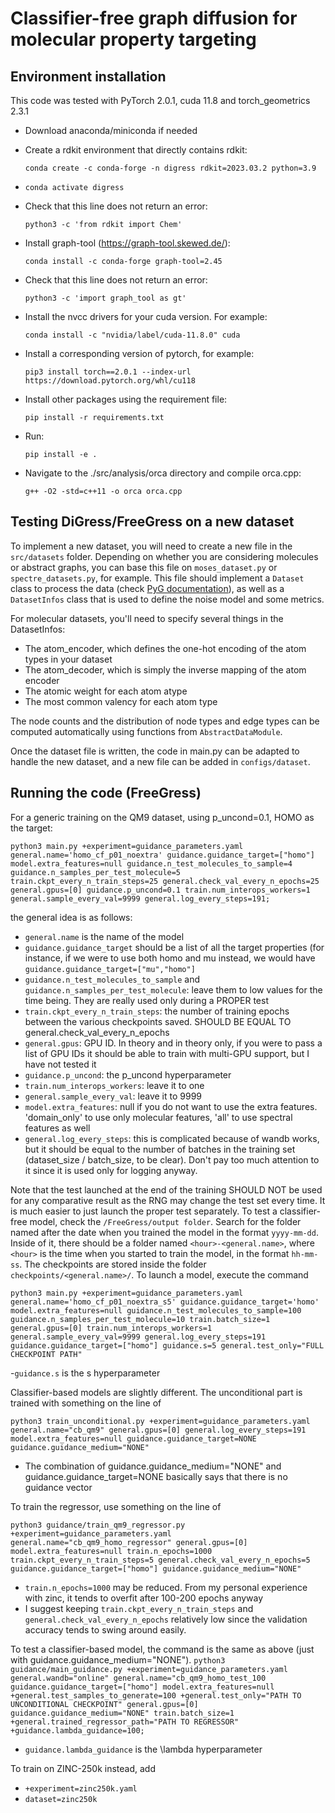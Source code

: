 # Classifier-free graph diffusion for molecular property targeting

## Environment installation
This code was tested with PyTorch 2.0.1, cuda 11.8 and torch_geometrics 2.3.1

  - Download anaconda/miniconda if needed
  - Create a rdkit environment that directly contains rdkit:
    
    ```conda create -c conda-forge -n digress rdkit=2023.03.2 python=3.9```
  - `conda activate digress`
  - Check that this line does not return an error:
    
    ``` python3 -c 'from rdkit import Chem' ```
  - Install graph-tool (https://graph-tool.skewed.de/): 
    
    ```conda install -c conda-forge graph-tool=2.45```
  - Check that this line does not return an error:
    
    ```python3 -c 'import graph_tool as gt' ```
  - Install the nvcc drivers for your cuda version. For example:
    
    ```conda install -c "nvidia/label/cuda-11.8.0" cuda```
  - Install a corresponding version of pytorch, for example: 
    
    ```pip3 install torch==2.0.1 --index-url https://download.pytorch.org/whl/cu118```
  - Install other packages using the requirement file: 
    
    ```pip install -r requirements.txt```

  - Run:
    
    ```pip install -e .```

  - Navigate to the ./src/analysis/orca directory and compile orca.cpp: 
    
     ```g++ -O2 -std=c++11 -o orca orca.cpp```


## Testing DiGress/FreeGress on a new dataset

To implement a new dataset, you will need to create a new file in the `src/datasets` folder. Depending on whether you are considering
molecules or abstract graphs, you can base this file on `moses_dataset.py` or `spectre_datasets.py`, for example. 
This file should implement a `Dataset` class to process the data (check [PyG documentation](https://pytorch-geometric.readthedocs.io/en/latest/tutorial/create_dataset.html)), 
as well as a `DatasetInfos` class that is used to define the noise model and some metrics.

For molecular datasets, you'll need to specify several things in the DatasetInfos:
  - The atom_encoder, which defines the one-hot encoding of the atom types in your dataset
  - The atom_decoder, which is simply the inverse mapping of the atom encoder
  - The atomic weight for each atom atype
  - The most common valency for each atom type

The node counts and the distribution of node types and edge types can be computed automatically using functions from `AbstractDataModule`.

Once the dataset file is written, the code in main.py can be adapted to handle the new dataset, and a new file can be added in `configs/dataset`.


## Running the code (FreeGress)
For a generic training on the QM9 dataset, using p_uncond=0.1, HOMO as the target:

```python3 main.py +experiment=guidance_parameters.yaml general.name='homo_cf_p01_noextra' guidance.guidance_target=["homo"] model.extra_features=null guidance.n_test_molecules_to_sample=4 guidance.n_samples_per_test_molecule=5 train.ckpt_every_n_train_steps=25 general.check_val_every_n_epochs=25 general.gpus=[0] guidance.p_uncond=0.1 train.num_interops_workers=1 general.sample_every_val=9999 general.log_every_steps=191;```

the general idea is as follows:
 - ```general.name``` is the name of the model
 - ```guidance.guidance_target``` should be a list of all the target properties (for instance, if we were to use both homo and mu instead, we would have ```guidance.guidance_target=["mu","homo"]```
 - ```guidance.n_test_molecules_to_sample``` and ```guidance.n_samples_per_test_molecule```: leave them to low values for the time being. They are really used only during a PROPER test
 - ```train.ckpt_every_n_train_steps```: the number of training epochs between the various checkpoints saved. SHOULD BE EQUAL TO general.check_val_every_n_epochs
 - ```general.gpus```: GPU ID. In theory and in theory only, if you were to pass a list of GPU IDs it should be able to train with multi-GPU support, but I have not tested it
 - ```guidance.p_uncond```: the p_uncond hyperparameter
 - ```train.num_interops_workers```: leave it to one
 - ```general.sample_every_val```: leave it to 9999
 - ```model.extra_features```: null if you do not want to use the extra features. 'domain_only' to use only molecular features, 'all' to use spectral features as well
 - ```general.log_every_steps```: this is complicated because of wandb works, but it should be equal to the number of batches in the training set (dataset_size / batch_size, to be clear). Don't pay too much attention to it since it is used only for logging anyway.

Note that the test launched at the end of the training SHOULD NOT be used for any comparative result as the RNG may change the test set every time. It is much easier to just launch the proper test separately. To test a classifier-free model, check the ```/FreeGress/output folder```. Search for the folder named after the date when you trained the model in the format ```yyyy-mm-dd```. Inside of it, there should be a folder named ```<hour>-<general.name>```, where ```<hour>``` is the time when you started to train the model, in the format ```hh-mm-ss```. The checkpoints are stored inside the folder ```checkpoints/<general.name>/```. To launch a model, execute the command

```python3 main.py +experiment=guidance_parameters.yaml general.name='homo_cf_p01_noextra_s5' guidance.guidance_target='homo' model.extra_features=null guidance.n_test_molecules_to_sample=100 guidance.n_samples_per_test_molecule=10 train.batch_size=1 general.gpus=[0] train.num_interops_workers=1 general.sample_every_val=9999 general.log_every_steps=191 guidance.guidance_target=["homo"] guidance.s=5 general.test_only="FULL CHECKPOINT PATH"```

 -```guidance.s``` is the s hyperparameter

Classifier-based models are slightly different. The unconditional part is trained with something on the line of

```python3 train_unconditional.py +experiment=guidance_parameters.yaml general.name="cb_qm9" general.gpus=[0] general.log_every_steps=191 model.extra_features=null guidance.guidance_target=NONE  guidance.guidance_medium="NONE"```

 - The combination of guidance.guidance_medium="NONE" and guidance.guidance_target=NONE basically says that there is no guidance vector

To train the regressor, use something on the line of 

```python3 guidance/train_qm9_regressor.py +experiment=guidance_parameters.yaml general.name="cb_qm9_homo_regressor" general.gpus=[0] model.extra_features=null train.n_epochs=1000 train.ckpt_every_n_train_steps=5 general.check_val_every_n_epochs=5 guidance.guidance_target=["homo"] guidance.guidance_medium="NONE"```

 - ```train.n_epochs=1000``` may be reduced. From my personal experience with zinc, it tends to overfit after 100-200 epochs anyway
 - I suggest keeping ```train.ckpt_every_n_train_steps``` and ```general.check_val_every_n_epochs``` relatively low since the validation accuracy tends to swing around easily.

To test a classifier-based model, the command is the same as above (just with guidance.guidance_medium="NONE").
```python3 guidance/main_guidance.py +experiment=guidance_parameters.yaml general.wandb="online" general.name="cb_qm9_homo_test_100 guidance.guidance_target=["homo"] model.extra_features=null  +general.test_samples_to_generate=100 +general.test_only="PATH TO UNCONDITIONAL CHECKPOINT" general.gpus=[0] guidance.guidance_medium="NONE" train.batch_size=1 +general.trained_regressor_path="PATH TO REGRESSOR" +guidance.lambda_guidance=100;```

 - ```guidance.lambda_guidance``` is the \lambda hyperparameter

To train on ZINC-250k instead, add
 - ```+experiment=zinc250k.yaml```
 - ```dataset=zinc250k```
